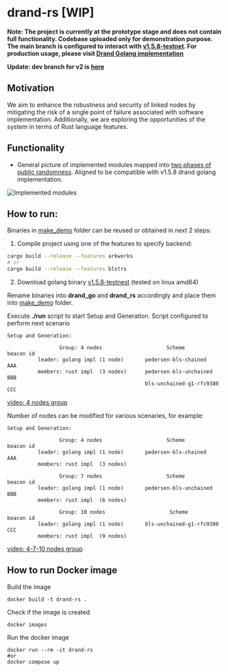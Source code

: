 # drand-rs [WIP]

**Note: The project is currently at the prototype stage and does not contain full functionality. Codebase uploaded only for demonstration purpose. The main branch is configured to interact with [v1.5.8-testnet](https://github.com/drand/drand/releases/tag/v1.5.8-testnest). For production usage, please visit [Drand Golang implementation](https://github.com/drand/drand)**

**Update: dev branch for v2 is [here](https://github.com/storswiftlabs/drand-rs/tree/dev/v2)**

## Motivation
We aim to enhance the robustness and security of linked nodes by mitigating the risk of a single point of failure associated with software implementation. Additionally, we are exploring the opportunities of the system in terms of Rust language features.

## Functionality

- General picture of implemented modules mapped into [two phases of public randomness](https://github.com/drand/drand?tab=readme-ov-file#public-randomness). Aligned to be compatible with v1.5.8 drand golang implementation. 

![Implemented modules](status.png) 

## How to run:
Binaries in [make_demo](/make_demo/) folder can be reused or obtained in next 2 steps:
1. Compile project using one of the features to specify backend:
```bash
cargo build --release --features arkworks
# or
cargo build --release --features blstrs
```
2. Download golang binary [v1.5.8-testnest](https://github.com/drand/drand/releases/tag/v1.5.8-testnest) (tested on linux amd64)

Rename binaries into **drand_go** and **drand_rs** accordingly and place them into [make_demo](/make_demo/) folder.

Execute **./run** script to start Setup and Generation. Script configured to perform next scenario

 ```
 Setup and Generation: 

                  Group: 4 nodes                     Scheme              beacon id
           leader: golang impl (1 node)       pedersen-bls-chained          AAA
           members: rust impl  (3 nodes)      pedersen-bls-unchained        BBB
                                              bls-unchained-g1-rfc9380      CCC
```
   [video: 4 nodes group](https://drive.google.com/file/d/1visDx3lexfgcMEFi-adi0NtmPfsWFSFH/view?usp=drive_link)

Number of nodes can be modified for various scenaries, for example:
 ```
 Setup and Generation: 

                  Group: 4 nodes                     Scheme              beacon id
           leader: golang impl (1 node)       pedersen-bls-chained          AAA
           members: rust impl  (3 nodes)

                  Group: 7 nodes                     Scheme              beacon id
           leader: golang impl (1 node)       pedersen-bls-unchained        BBB
           members: rust impl  (6 nodes)     

                  Group: 10 nodes                     Scheme             beacon id
           leader: golang impl (1 node)       bls-unchained-g1-rfc9380      CCC
           members: rust impl  (9 nodes)   

```
   [video: 4-7-10 nodes group](https://drive.google.com/file/d/191rzucL5gX529J6PMfG5YfpZej6GoWQV/view?usp=drive_link)

## How to run Docker image 

Build the image 

```
docker build -t drand-rs .
```

Check if the image is created

```
docker images
```

Run the docker image 

```
docker run --rm -it drand-rs 
#or
docker compose up
```

